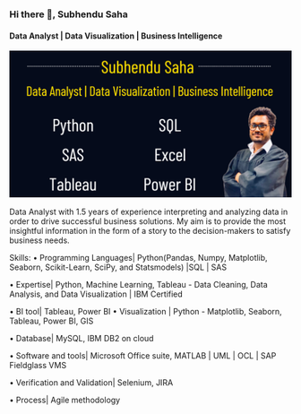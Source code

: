 ### Hi there 👋, Subhendu Saha
#### Data Analyst | Data Visualization | Business Intelligence
![Data Analyst | Data Visualization | Business Intelligence](https://github.com/Subhendu-Saha/Subhendu-Saha/blob/main/Capture3.PNG)

Data Analyst with 1.5 years of experience interpreting and analyzing data in order to drive successful business solutions. My aim is to provide the most insightful information in the form of a story to the decision-makers to satisfy business needs.

Skills: 
• Programming Languages| Python(Pandas, Numpy, Matplotlib, Seaborn, Scikit-Learn, SciPy, and Statsmodels) |SQL | SAS 

• Expertise| Python, Machine Learning, Tableau - Data Cleaning, Data Analysis, and Data Visualization | IBM Certified

• BI tool| Tableau, Power BI • Visualization | Python - Matplotlib, Seaborn, Tableau, Power BI, GIS 

• Database| MySQL, IBM DB2 on cloud 

• Software and tools| Microsoft Office suite, MATLAB | UML | OCL | SAP Fieldglass VMS 

• Verification and Validation| Selenium, JIRA 

• Process| Agile methodology

